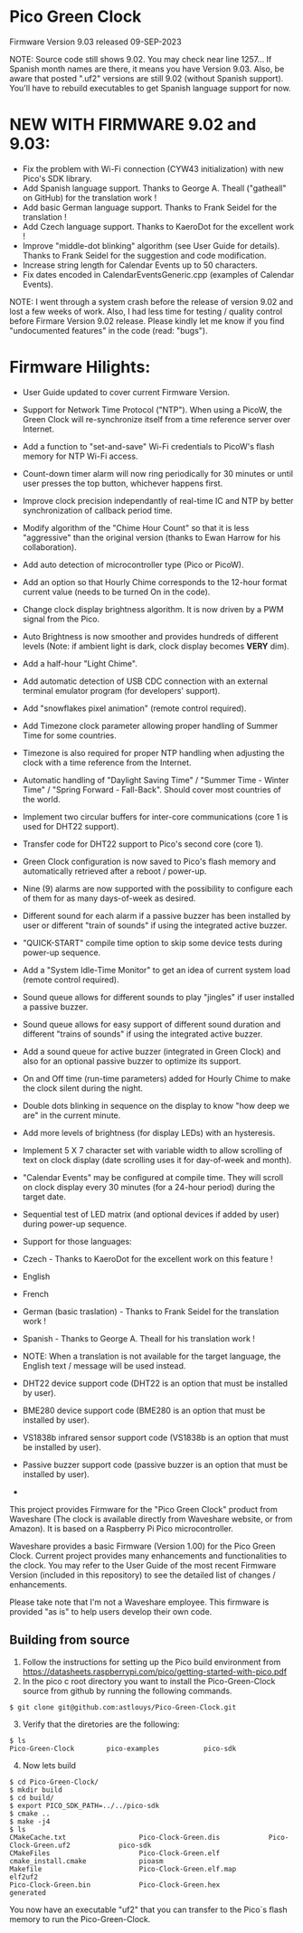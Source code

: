 # Pico Green Clock
Firmware Version 9.03 released 09-SEP-2023

NOTE: Source code still shows 9.02. You may check near line 1257... If Spanish month names are there, it means you have Version 9.03.
      Also, be aware that posted ".uf2" versions are still 9.02 (without Spanish support). You'll have to rebuild executables to get Spanish language support for now.

NEW WITH FIRMWARE 9.02 and 9.03:
=======================
- Fix the problem with Wi-Fi connection (CYW43 initialization) with new Pico's SDK library.
- Add Spanish language support. Thanks to George A. Theall ("gatheall" on GitHub) for the translation work !
- Add basic German language support. Thanks to Frank Seidel for the translation !
- Add Czech language support. Thanks to KaeroDot for the excellent work !
- Improve "middle-dot blinking" algorithm (see User Guide for details). Thanks to Frank Seidel for the suggestion and code modification.
- Increase string length for Calendar Events up to 50 characters.
- Fix dates encoded in CalendarEventsGeneric.cpp (examples of Calendar Events).

NOTE: I went through a system crash before the release of version 9.02 and lost a few weeks of work. Also, I had less time for testing / quality control
      before Firmare Version 9.02 release. Please kindly let me know if you find "undocumented features" in the code (read: "bugs").


Firmware Hilights:
==================
- User Guide updated to cover current Firmware Version.
- Support for Network Time Protocol ("NTP"). When using a PicoW, the Green Clock will re-synchronize itself from a time reference server over Internet.
- Add a function to "set-and-save" Wi-Fi credentials to PicoW's flash memory for NTP Wi-Fi access.
- Count-down timer alarm will now ring periodically for 30 minutes or until user presses the top button, whichever happens first.
- Improve clock precision independantly of real-time IC and NTP by better synchronization of callback period time.
- Modify algorithm of the "Chime Hour Count" so that it is less "aggressive" than the original version (thanks to Ewan Harrow for his collaboration).
- Add auto detection of microcontroller type (Pico or PicoW).
- Add an option so that Hourly Chime corresponds to the 12-hour format current value (needs to be turned On in the code).
- Change clock display brightness algorithm. It is now driven by a PWM signal from the Pico.
- Auto Brightness is now smoother and provides hundreds of different levels (Note: if ambient light is dark, clock display becomes **VERY** dim).
- Add a half-hour "Light Chime".
- Add automatic detection of USB CDC connection with an external terminal emulator program (for developers' support).
- Add "snowflakes pixel animation" (remote control required).
- Add Timezone clock parameter allowing proper handling of Summer Time for some countries.
- Timezone is also required for proper NTP handling when adjusting the clock with a time reference from the Internet.
- Automatic handling of "Daylight Saving Time"  /  "Summer Time - Winter Time"  /  "Spring Forward - Fall-Back". Should cover most countries of the world.
- Implement two circular buffers for inter-core communications (core 1 is used for DHT22 support).
- Transfer code for DHT22 support to Pico's second core (core 1).
- Green Clock configuration is now saved to Pico's flash memory and automatically retrieved after a reboot / power-up.
- Nine (9) alarms are now supported with the possibility to configure each of them for as many days-of-week as desired.
- Different sound for each alarm if a passive buzzer has been installed by user or different "train of sounds" if using the integrated active buzzer.
- "QUICK-START" compile time option to skip some device tests during power-up sequence.
- Add a "System Idle-Time Monitor" to get an idea of current system load (remote control required).
- Sound queue allows for different sounds to play "jingles" if user installed a passive buzzer.
- Sound queue allows for easy support of different sound duration and different "trains of sounds" if using the integrated active buzzer.
- Add a sound queue for active buzzer (integrated in Green Clock) and also for an optional passive buzzer to optimize its support. 
- On and Off time (run-time parameters) added for Hourly Chime to make the clock silent during the night.
- Double dots blinking in sequence on the display to know "how deep we are" in the current minute.
- Add more levels of brightness (for display LEDs) with an hysteresis.
- Implement 5 X 7 character set with variable width to allow scrolling of text on clock display (date scrolling uses it for day-of-week and month).
- "Calendar Events" may be configured at compile time. They will scroll on clock display every 30 minutes (for a 24-hour period) during the target date.
- Sequential test of LED matrix (and optional devices if added by user) during power-up sequence.
 
- Support for those languages:
- Czech - Thanks to KaeroDot for the excellent work on this feature !
- English
- French
- German (basic traslation) - Thanks to Frank Seidel for the translation work !
- Spanish - Thanks to George A. Theall for his translation work !
- NOTE: When a translation is not available for the target language, the English text / message will be used instead.
 
- DHT22 device support code (DHT22 is an option that must be installed by user).
- BME280 device support code (BME280 is an option that must be installed by user).
- VS1838b infrared sensor support code (VS1838b is an option that must be installed by user).
- Passive buzzer support code (passive buzzer is an option that must be installed by user).
-
This project provides Firmware for the "Pico Green Clock" product from Waveshare (The clock is available directly from Waveshare website, or from Amazon).
It is based on a Raspberry Pi Pico microcontroller.

Waveshare provides a basic Firmware (Version 1.00) for the Pico Green Clock. Current project provides many enhancements and functionalities to the clock.
You may refer to the User Guide of the most recent Firmware Version (included in this repository) to see the detailed list of changes / enhancements.

Please take note that I'm not a Waveshare employee. This firmware is provided "as is" to help users develop their own code.

## Building from source
1. Follow the instructions for setting up the Pico build environment from https://datasheets.raspberrypi.com/pico/getting-started-with-pico.pdf
2. In the pico c root directory you want to install the Pico-Green-Clock source from github by running the following commands.
```
$ git clone git@github.com:astlouys/Pico-Green-Clock.git
```
3. Verify that the diretories are the following:
```
$ ls
Pico-Green-Clock        pico-examples           pico-sdk
```
4. Now lets build
```
$ cd Pico-Green-Clock/
$ mkdir build
$ cd build/
$ export PICO_SDK_PATH=../../pico-sdk
$ cmake ..
$ make -j4
$ ls
CMakeCache.txt                  Pico-Clock-Green.dis            Pico-Clock-Green.uf2            pico-sdk
CMakeFiles                      Pico-Clock-Green.elf            cmake_install.cmake             pioasm
Makefile                        Pico-Clock-Green.elf.map        elf2uf2
Pico-Clock-Green.bin            Pico-Clock-Green.hex            generated
```
You now have an executable "uf2" that you can transfer to the Pico`s flash memory to run the Pico-Green-Clock.
